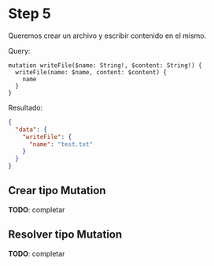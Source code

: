 # Step 5

Queremos crear un archivo y escribir contenido en el mismo.

Query:

```gql
mutation writeFile($name: String!, $content: String!) {
  writeFile(name: $name, content: $content) {
    name
  }
}
```

Resultado:

```json
{
  "data": {
    "writeFile": {
      "name": "test.txt"
    }
  }
}
```

## Crear tipo __Mutation__

__TODO__: completar

## Resolver tipo __Mutation__

__TODO__: completar
